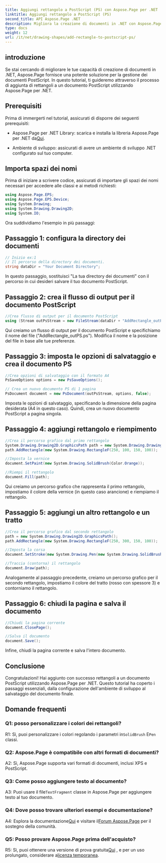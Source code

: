 ```yaml
---
title: Aggiungi rettangolo a PostScript (PS) con Aspose.Page per .NET
linktitle: Aggiungi rettangolo a PostScript (PS)
second_title: API Aspose.Page .NET
description: Migliora la creazione di documenti in .NET con Aspose.Page. Impara passo dopo passo come aggiungere rettangoli ai file PostScript (PS).
type: docs
weight: 12
url: /it/net/drawing-shapes/add-rectangle-to-postscript-ps/
---
```

## introduzione

Se stai cercando di migliorare le tue capacità di creazione di documenti in .NET, Aspose.Page fornisce una potente soluzione per la gestione dei documenti PostScript. In questo tutorial, ti guideremo attraverso il processo di aggiunta di rettangoli a un documento PostScript utilizzando Aspose.Page per .NET.

## Prerequisiti

Prima di immergerti nel tutorial, assicurati di disporre dei seguenti prerequisiti:

-  Aspose.Page per .NET Library: scarica e installa la libreria Aspose.Page per .NET da[Qui](https://releases.aspose.com/page/net/).

- Ambiente di sviluppo: assicurati di avere un ambiente di sviluppo .NET configurato sul tuo computer.

## Importa spazi dei nomi

Prima di iniziare a scrivere codice, assicurati di importare gli spazi dei nomi necessari per accedere alle classi e ai metodi richiesti:

```csharp
using Aspose.Page.EPS;
using Aspose.Page.EPS.Device;
using System.Drawing;
using System.Drawing.Drawing2D;
using System.IO;
```

Ora suddividiamo l'esempio in più passaggi:

## Passaggio 1: configura la directory dei documenti

```csharp
// Inizio ex:1
// Il percorso della directory dei documenti.
string dataDir = "Your Document Directory";
```

In questo passaggio, sostituisci "La tua directory dei documenti" con il percorso in cui desideri salvare il tuo documento PostScript.

## Passaggio 2: crea il flusso di output per il documento PostScript

```csharp
//Crea flusso di output per il documento PostScript
using (Stream outPsStream = new FileStream(dataDir + "AddRectangle_outPS.ps", FileMode.Create))
```

Qui creiamo un flusso di output per il documento PostScript e specifichiamo il nome del file ("AddRectangle_outPS.ps"). Modifica il nome e la posizione del file in base alle tue preferenze.

## Passaggio 3: imposta le opzioni di salvataggio e crea il documento PS

```csharp
//Crea opzioni di salvataggio con il formato A4
PsSaveOptions options = new PsSaveOptions();

// Crea un nuovo documento PS di 1 pagina
PsDocument document = new PsDocument(outPsStream, options, false);
```

Imposta le opzioni di salvataggio, specificando la dimensione della pagina desiderata (A4 in questo caso). Quindi, crea un nuovo documento PostScript a pagina singola.

## Passaggio 4: aggiungi rettangolo e riempimento

```csharp
//Crea il percorso grafico dal primo rettangolo
System.Drawing.Drawing2D.GraphicsPath path = new System.Drawing.Drawing2D.GraphicsPath();
path.AddRectangle(new System.Drawing.RectangleF(250, 100, 150, 100));

//Imposta la vernice
document.SetPaint(new System.Drawing.SolidBrush(Color.Orange));

//Riempi il rettangolo
document.Fill(path);
```

Qui creiamo un percorso grafico che rappresenta il primo rettangolo, impostiamo il colore della vernice (in questo caso arancione) e riempiamo il rettangolo.

## Passaggio 5: aggiungi un altro rettangolo e un tratto

```csharp
//Crea il percorso grafico dal secondo rettangolo
path = new System.Drawing.Drawing2D.GraphicsPath();
path.AddRectangle(new System.Drawing.RectangleF(250, 300, 150, 100));

//Imposta la corsa
document.SetStroke(new System.Drawing.Pen(new System.Drawing.SolidBrush(Color.Red), 3));

//Traccia (contorna) il rettangolo
document.Draw(path);
```

Analogamente al passaggio precedente, creiamo un percorso grafico per il secondo rettangolo, impostiamo il colore del tratto (rosso con spessore 3) e contorniamo il rettangolo.

## Passaggio 6: chiudi la pagina e salva il documento

```csharp
//Chiudi la pagina corrente
document.ClosePage();

//Salva il documento
document.Save();
```

Infine, chiudi la pagina corrente e salva l'intero documento.

## Conclusione

Congratulazioni! Hai aggiunto con successo rettangoli a un documento PostScript utilizzando Aspose.Page per .NET. Questo tutorial ha coperto i passaggi essenziali, dalla configurazione dell'ambiente di sviluppo al salvataggio del documento finale.

## Domande frequenti

### Q1: posso personalizzare i colori dei rettangoli?

R1: Sì, puoi personalizzare i colori regolando i parametri in`SolidBrush` E`Pen` classi.

### Q2: Aspose.Page è compatibile con altri formati di documenti?

A2: Sì, Aspose.Page supporta vari formati di documenti, inclusi XPS e PostScript.

### Q3: Come posso aggiungere testo al documento?

 A3: Puoi usare il file`TextFragment` classe in Aspose.Page per aggiungere testo al tuo documento.

### Q4: Dove posso trovare ulteriori esempi e documentazione?

 A4: Esplora la documentazione[Qui](https://reference.aspose.com/page/net/) e visitare il[Forum Aspose.Page](https://forum.aspose.com/c/page/39) per il sostegno della comunità.

### Q5: Posso provare Aspose.Page prima dell'acquisto?

 R5: Sì, puoi ottenere una versione di prova gratuita[Qui](https://releases.aspose.com/) , e per un uso prolungato, considerare a[licenza temporanea](https://purchase.aspose.com/temporary-license/).
